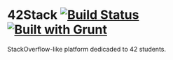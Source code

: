42Stack [![Build Status](https://travis-ci.org/42Zavattas/42Stack.png?branch=develop)](https://travis-ci.org/42Zavattas/42Stack) [![Built with Grunt](https://cdn.gruntjs.com/builtwith.png)](http://gruntjs.com/)
=======

StackOverflow-like platform dedicaded to 42 students.

